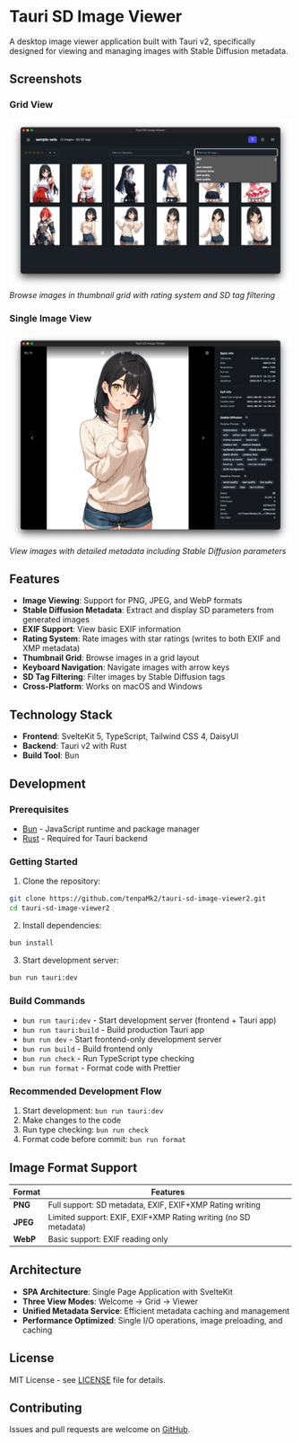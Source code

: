 # Tauri SD Image Viewer

A desktop image viewer application built with Tauri v2, specifically designed for viewing and managing images with Stable Diffusion metadata.

## Screenshots

### Grid View
![Grid View](images/sample-grid.png)
*Browse images in thumbnail grid with rating system and SD tag filtering*

### Single Image View
![Single Image View](images/sample-single.png)
*View images with detailed metadata including Stable Diffusion parameters*

## Features

- **Image Viewing**: Support for PNG, JPEG, and WebP formats
- **Stable Diffusion Metadata**: Extract and display SD parameters from generated images
- **EXIF Support**: View basic EXIF information
- **Rating System**: Rate images with star ratings (writes to both EXIF and XMP metadata)
- **Thumbnail Grid**: Browse images in a grid layout
- **Keyboard Navigation**: Navigate images with arrow keys
- **SD Tag Filtering**: Filter images by Stable Diffusion tags
- **Cross-Platform**: Works on macOS and Windows

## Technology Stack

- **Frontend**: SvelteKit 5, TypeScript, Tailwind CSS 4, DaisyUI
- **Backend**: Tauri v2 with Rust
- **Build Tool**: Bun

## Development

### Prerequisites

- [Bun](https://bun.sh/) - JavaScript runtime and package manager
- [Rust](https://rustup.rs/) - Required for Tauri backend

### Getting Started

1. Clone the repository:
```bash
git clone https://github.com/tenpaMk2/tauri-sd-image-viewer2.git
cd tauri-sd-image-viewer2
```

2. Install dependencies:
```bash
bun install
```

3. Start development server:
```bash
bun run tauri:dev
```

### Build Commands

- `bun run tauri:dev` - Start development server (frontend + Tauri app)
- `bun run tauri:build` - Build production Tauri app
- `bun run dev` - Start frontend-only development server
- `bun run build` - Build frontend only
- `bun run check` - Run TypeScript type checking
- `bun run format` - Format code with Prettier

### Recommended Development Flow

1. Start development: `bun run tauri:dev`
2. Make changes to the code
3. Run type checking: `bun run check`
4. Format code before commit: `bun run format`

## Image Format Support

| Format | Features |
|--------|----------|
| **PNG** | Full support: SD metadata, EXIF, EXIF+XMP Rating writing |
| **JPEG** | Limited support: EXIF, EXIF+XMP Rating writing (no SD metadata) |
| **WebP** | Basic support: EXIF reading only |

## Architecture

- **SPA Architecture**: Single Page Application with SvelteKit
- **Three View Modes**: Welcome → Grid → Viewer
- **Unified Metadata Service**: Efficient metadata caching and management
- **Performance Optimized**: Single I/O operations, image preloading, and caching

## License

MIT License - see [LICENSE](LICENSE) file for details.

## Contributing

Issues and pull requests are welcome on [GitHub](https://github.com/tenpaMk2/tauri-sd-image-viewer2/issues).
